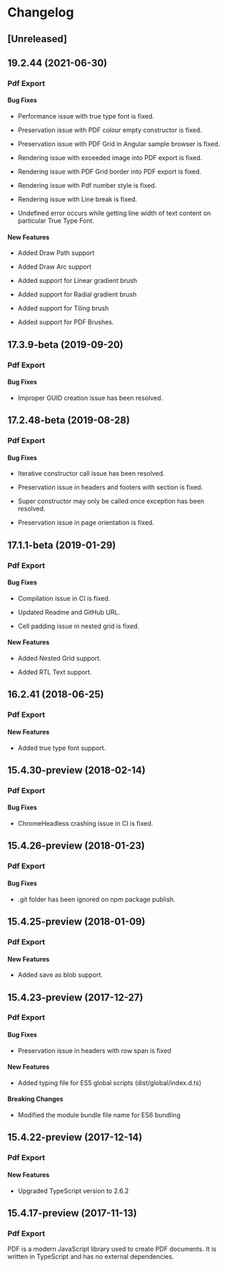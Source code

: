 # Changelog

## [Unreleased]

## 19.2.44 (2021-06-30)

### Pdf Export

#### Bug Fixes

- Performance issue with true type font is fixed.

- Preservation issue with PDF colour empty constructor is fixed.

- Preservation issue with PDF Grid in Angular sample browser is fixed.

- Rendering issue with exceeded image into PDF export is fixed.

- Rendering issue with PDF Grid border into PDF export is fixed.

- Rendering issue with Pdf number style is fixed.

- Rendering issue with Line break is fixed.

- Undefined error occurs while getting line width of text content on particular True Type Font.

#### New Features

- Added Draw Path support

- Added Draw Arc support

- Added support for Linear gradient brush

- Added support for Radial gradient brush

- Added support for Tiling brush

- Added support for PDF Brushes.

## 17.3.9-beta (2019-09-20)

### Pdf Export

#### Bug Fixes

- Improper GUID creation issue has been resolved.

## 17.2.48-beta (2019-08-28)

### Pdf Export

#### Bug Fixes

- Iterative constructor call issue has been resolved.

- Preservation issue in headers and footers with section is fixed.

- Super constructor may only be called once exception has been resolved.

- Preservation issue in page orientation is fixed.

## 17.1.1-beta (2019-01-29)

### Pdf Export

#### Bug Fixes

- Compilation issue in CI is fixed.

- Updated Readme and GitHub URL.

- Cell padding issue in nested grid is fixed.

#### New Features

- Added Nested Grid support.

- Added RTL Text support.

## 16.2.41 (2018-06-25)

### Pdf Export

#### New Features

- Added true type font support.

## 15.4.30-preview (2018-02-14)

### Pdf Export

#### Bug Fixes

- ChromeHeadless crashing issue in CI is fixed.

## 15.4.26-preview (2018-01-23)

### Pdf Export

#### Bug Fixes

- .git folder has been ignored on npm package publish.

## 15.4.25-preview (2018-01-09)

### Pdf Export

#### New Features

- Added save as blob support.

## 15.4.23-preview (2017-12-27)

### Pdf Export

#### Bug Fixes

- Preservation issue in headers with row span is fixed

#### New Features

- Added typing file for ES5 global scripts (dist/global/index.d.ts)

#### Breaking Changes

- Modified the module bundle file name for ES6 bundling

## 15.4.22-preview (2017-12-14)

### Pdf Export

#### New Features

- Upgraded TypeScript version to 2.6.2

## 15.4.17-preview (2017-11-13)

### Pdf Export

PDF is a modern JavaScript library used to create PDF documents. It is written in TypeScript and has no external dependencies.